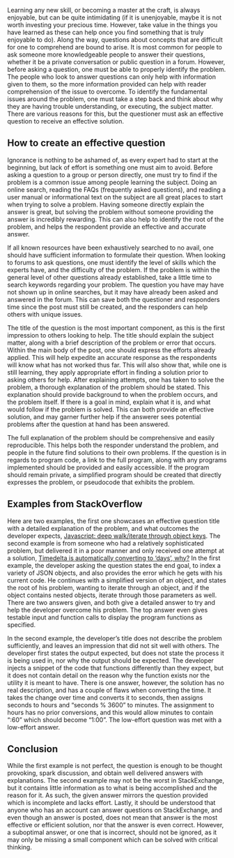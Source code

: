 Learning any new skill, or becoming a master at the craft, is always enjoyable, but can be quite intimidating (if it is unenjoyable, maybe it is not worth investing your precious time. However, take value in the things you have learned as these can help once you find something that is truly enjoyable to do). Along the way, questions about concepts that are difficult for one to comprehend are bound to arise. It is most common for people to ask someone more knowledgeable people to answer their questions, whether it be a private conversation or public question in a forum. However, before asking a question, one must be able to properly identify the problem. The people who look to answer questions can only help with information given to them, so the more information provided can help with reader comprehension of the issue to overcome. To identify the fundamental issues around the problem, one must take a step back and think about why they are having trouble understanding, or executing, the subject matter. There are various reasons for this, but the questioner must ask an effective question to receive an effective solution.

## How to create an effective question

Ignorance is nothing to be ashamed of, as every expert had to start at the beginning, but lack of effort is something one must aim to avoid. Before asking a question to a group or person directly, one must try to find if the problem is a common issue among people learning the subject. Doing an online search, reading the FAQs (frequently asked questions), and reading a user manual or informational text on the subject are all great places to start when trying to solve a problem. Having someone directly explain the answer is great, but solving the problem without someone providing the answer is incredibly rewarding. This can also help to identify the root of the problem, and helps the respondent provide an effective and accurate answer.

If all known resources have been exhaustively searched to no avail, one should have sufficient information to formulate their question. When looking to forums to ask questions, one must identify the level of skills which the experts have, and the difficulty of the problem. If the problem is within the general level of other questions already established, take a little time to search keywords regarding your problem. The question you have may have not shown up in online searches, but it may have already been asked and answered in the forum. This can save both the questioner and responders time since the post must still be created, and the responders can help others with unique issues.

The title of the question is the most important component, as this is the first impression to others looking to help. The title should explain the subject matter, along with a brief description of the problem or error that occurs. Within the main body of the post, one should express the efforts already applied. This will help expedite an accurate response as the respondents will know what has not worked thus far. This will also show that, while one is still learning, they apply appropriate effort in finding a solution prior to asking others for help. After explaining attempts, one has taken to solve the problem, a thorough explanation of the problem should be stated. This explanation should provide background to when the problem occurs, and the problem itself. If there is a goal in mind, explain what it is, and what would follow if the problem is solved. This can both provide an effective solution, and may garner further help if the answerer sees potential problems after the question at hand has been answered.

The full explanation of the problem should be comprehensive and easily reproducible. This helps both the responder understand the problem, and people in the future find solutions to their own problems. If the question is in regards to program code, a link to the full program, along with any programs implemented should be provided and easily accessible. If the program should remain private, a simplified program should be created that directly expresses the problem, or pseudocode that exhibits the problem.

## Examples from StackOverflow

Here are two examples, the first one showcases an effective question title with a detailed explanation of the problem, and what outcomes the developer expects, <a href="https://stackoverflow.com/questions/48632669/javascript-deep-walk-iterate-through-object-keys" rel="noopener noreferrence">Javascript: deep walk/iterate through object keys</a>. The second example is from someone who had a relatively sophisticated problem, but delivered it in a poor manner and only received one attempt at a solution, <a href="https://stackoverflow.com/questions/69113520/timedelta-is-automatically-converting-to-days-why" rel="noopener noreferrence">Timedelta is automatically converting to ‘days’, why?</a> In the first example, the developer asking the question states the end goal, to index a variety of JSON objects, and also provides the error which he gets with his current code. He continues with a simplified version of an object, and states the root of his problem, wanting to iterate through an object, and if the object contains nested objects, iterate through those parameters as well. There are two answers given, and both give a detailed answer to try and help the developer overcome his problem. The top answer even gives testable input and function calls to display the program functions as specified.

In the second example, the developer’s title does not describe the problem sufficiently, and leaves an impression that did not sit well with others. The developer first states the output expected, but does not state the process it is being used in, nor why the output should be expected. The developer injects a snippet of the code that functions differently than they expect, but it does not contain detail on the reason why the function exists nor the utility it is meant to have. There is one answer, however, the solution has no real description, and has a couple of flaws when converting the time. It takes the change over time and converts it to seconds, then assigns seconds to hours and “seconds % 3600” to minutes. The assignment to hours has no prior conversions, and this would allow minutes to contain “:60” which should become “1:00”. The low-effort question was met with a low-effort answer.

## Conclusion

While the first example is not perfect, the question is enough to be thought provoking, spark discussion, and obtain well delivered answers with explanations. The second example may not be the worst in StackExchange, but it contains little information as to what is being accomplished and the reason for it. As such, the given answer mirrors the question provided which is incomplete and lacks effort. Lastly, it should be understood that anyone who has an account can answer questions on StackExchange, and even though an answer is posted, does not mean that answer is the most effective or efficient solution, nor that the answer is even correct. However, a suboptimal answer, or one that is incorrect, should not be ignored, as it may only be missing a small component which can be solved with critical thinking.

